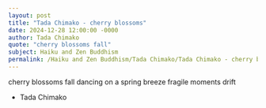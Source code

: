 ```yaml
---
layout: post
title: "Tada Chimako - cherry blossoms"
date: 2024-12-28 12:00:00 -0000
author: Tada Chimako
quote: "cherry blossoms fall"
subject: Haiku and Zen Buddhism
permalink: /Haiku and Zen Buddhism/Tada Chimako/Tada Chimako - cherry blossoms
---
```


cherry blossoms fall
dancing on a spring breeze
fragile moments drift

- Tada Chimako
